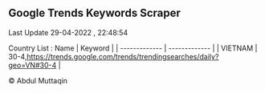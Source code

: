 

## Google Trends Keywords Scraper 
 
Last Update 29-04-2022 , 22:48:54

Country List :
 Name  | Keyword |
| ------------- | ------------- |
| VIETNAM | 30-4,https://trends.google.com/trends/trendingsearches/daily?geo=VN#30-4 |



© Abdul Muttaqin 
